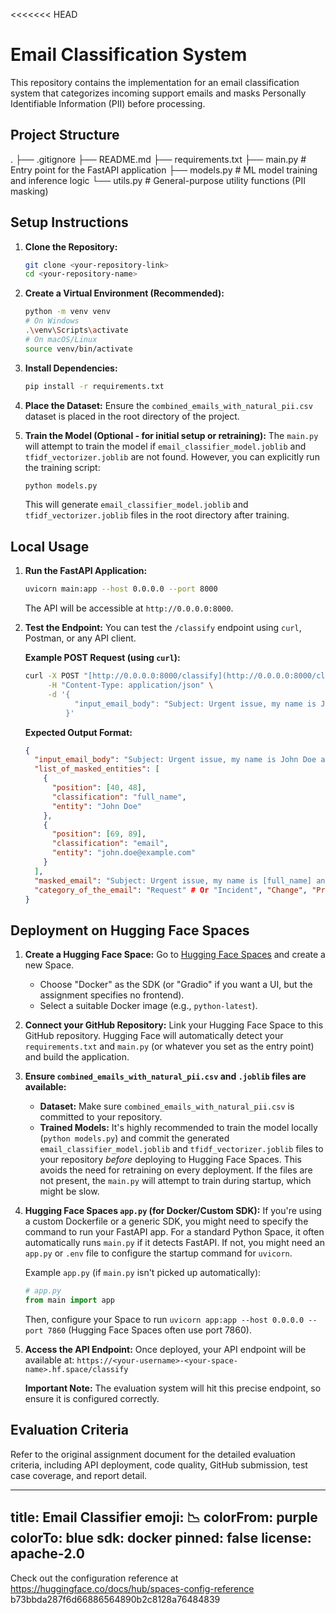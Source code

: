 <<<<<<< HEAD
# Email Classification System

This repository contains the implementation for an email classification system that categorizes incoming support emails and masks Personally Identifiable Information (PII) before processing.

## Project Structure

.
├── .gitignore
├── README.md
├── requirements.txt
├── main.py             # Entry point for the FastAPI application
├── models.py           # ML model training and inference logic
└── utils.py            # General-purpose utility functions (PII masking)


## Setup Instructions

1.  **Clone the Repository:**

    ```bash
    git clone <your-repository-link>
    cd <your-repository-name>
    ```

2.  **Create a Virtual Environment (Recommended):**

    ```bash
    python -m venv venv
    # On Windows
    .\venv\Scripts\activate
    # On macOS/Linux
    source venv/bin/activate
    ```

3.  **Install Dependencies:**

    ```bash
    pip install -r requirements.txt
    ```

4.  **Place the Dataset:**
    Ensure the `combined_emails_with_natural_pii.csv` dataset is placed in the root directory of the project.

5.  **Train the Model (Optional - for initial setup or retraining):**
    The `main.py` will attempt to train the model if `email_classifier_model.joblib` and `tfidf_vectorizer.joblib` are not found. However, you can explicitly run the training script:

    ```bash
    python models.py
    ```
    This will generate `email_classifier_model.joblib` and `tfidf_vectorizer.joblib` files in the root directory after training.

## Local Usage

1.  **Run the FastAPI Application:**

    ```bash
    uvicorn main:app --host 0.0.0.0 --port 8000
    ```

    The API will be accessible at `http://0.0.0.0:8000`.

2.  **Test the Endpoint:**
    You can test the `/classify` endpoint using `curl`, Postman, or any API client.

    **Example POST Request (using `curl`):**

    ```bash
    curl -X POST "[http://0.0.0.0:8000/classify](http://0.0.0.0:8000/classify)" \
         -H "Content-Type: application/json" \
         -d '{
               "input_email_body": "Subject: Urgent issue, my name is John Doe and my email is john.doe@example.com. Please help with my account."
             }'
    ```

    **Expected Output Format:**

    ```json
    {
      "input_email_body": "Subject: Urgent issue, my name is John Doe and my email is john.doe@example.com. Please help with my account.",
      "list_of_masked_entities": [
        {
          "position": [40, 48],
          "classification": "full_name",
          "entity": "John Doe"
        },
        {
          "position": [69, 89],
          "classification": "email",
          "entity": "john.doe@example.com"
        }
      ],
      "masked_email": "Subject: Urgent issue, my name is [full_name] and my email is [email]. Please help with my account.",
      "category_of_the_email": "Request" # Or "Incident", "Change", "Problem"
    }
    ```

## Deployment on Hugging Face Spaces

1.  **Create a Hugging Face Space:**
    Go to [Hugging Face Spaces](https://huggingface.co/spaces) and create a new Space.
    * Choose "Docker" as the SDK (or "Gradio" if you want a UI, but the assignment specifies no frontend).
    * Select a suitable Docker image (e.g., `python-latest`).

2.  **Connect your GitHub Repository:**
    Link your Hugging Face Space to this GitHub repository. Hugging Face will automatically detect your `requirements.txt` and `main.py` (or whatever you set as the entry point) and build the application.

3.  **Ensure `combined_emails_with_natural_pii.csv` and `.joblib` files are available:**
    * **Dataset:** Make sure `combined_emails_with_natural_pii.csv` is committed to your repository.
    * **Trained Models:** It's highly recommended to train the model locally (`python models.py`) and commit the generated `email_classifier_model.joblib` and `tfidf_vectorizer.joblib` files to your repository *before* deploying to Hugging Face Spaces. This avoids the need for retraining on every deployment. If the files are not present, the `main.py` will attempt to train during startup, which might be slow.

4.  **Hugging Face Spaces `app.py` (for Docker/Custom SDK):**
    If you're using a custom Dockerfile or a generic SDK, you might need to specify the command to run your FastAPI app. For a standard Python Space, it often automatically runs `main.py` if it detects FastAPI. If not, you might need an `app.py` or `.env` file to configure the startup command for `uvicorn`.

    Example `app.py` (if `main.py` isn't picked up automatically):

    ```python
    # app.py
    from main import app
    ```
    Then, configure your Space to run `uvicorn app:app --host 0.0.0.0 --port 7860` (Hugging Face Spaces often use port 7860).

5.  **Access the API Endpoint:**
    Once deployed, your API endpoint will be available at:
    `https://<your-username>-<your-space-name>.hf.space/classify`

    **Important Note:** The evaluation system will hit this precise endpoint, so ensure it is configured correctly.

## Evaluation Criteria

Refer to the original assignment document for the detailed evaluation criteria, including API deployment, code quality, GitHub submission, test case coverage, and report detail.

---
title: Email Classifier
emoji: 📉
colorFrom: purple
colorTo: blue
sdk: docker
pinned: false
license: apache-2.0
---

Check out the configuration reference at https://huggingface.co/docs/hub/spaces-config-reference
 b73bbda287f6d66886564890b2c8128a76484839
